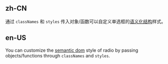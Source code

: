 ## zh-CN

通过 `classNames` 和 `styles` 传入对象/函数可以自定义单选框的[语义化结构](#semantic-dom)样式。

## en-US

You can customize the [semantic dom](#semantic-dom) style of radio by passing objects/functions through `classNames` and `styles`.
